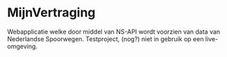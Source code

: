 MijnVertraging
==============

Webapplicatie welke door middel van NS-API wordt voorzien van data van Nederlandse Spoorwegen. Testproject, (nog?) niet in gebruik op een live-omgeving.
